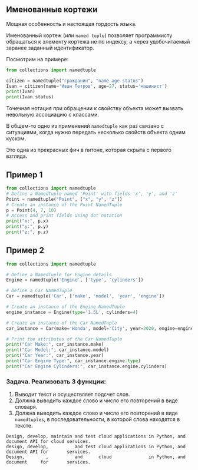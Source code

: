 ## Именованные кортежи

Мощная особенность и настоящая гордость языка.

Именованный кортеж (или `named tuple`) позволяет программисту обращаться к элементу кортежа не по индексу, а через удобочитаемый заранее заданный идентификатор.

Посмотрим на примере:

```python
from collections import namedtuple

citizen = namedtuple("гражданин", "name age status")
Ivan = citizen(name='Иван Петров', age=27, status='машинист')
print(Ivan)
print(Ivan.status)
```

Точечная нотация при обращении к свойству объекта может вызвать невольную ассоциацию с классами. 

В общем-то одно из применений `namedtuple` как раз связано с ситуациями, когда нужно передать несколько свойств объекта одним куском.

Это одна из прекрасных фич в питоне, которая скрыта с первого взгляда.


## Пример 1 

```python
from collections import namedtuple
# Define a NamedTuple named 'Point' with fields 'x', 'y', and 'z'
Point = namedtuple("Point", ["x", "y", "z"])
# Create an instance of the Point NamedTuple
p = Point(4, 7, 10)
# Access and print fields using dot notation
print("x:", p.x)
print("y:", p.y)
print("z:", p.z)
```


## Пример 2 
```python
from collections import namedtuple

# Define a NamedTuple for Engine details
Engine = namedtuple('Engine', ['type', 'cylinders'])

# Define a Car NamedTuple
Car = namedtuple('Car', ['make', 'model', 'year', 'engine'])

# Create an instance of the Engine NamedTuple
engine_instance = Engine(type='1.5L', cylinders=4)

# Create an instance of the Car NamedTuple
car_instance = Car(make='Honda', model='City', year=2020, engine=engine_instance)

# Print the attributes of the Car NamedTuple
print("Car Make:", car_instance.make)
print("Car Model:", car_instance.model)
print("Car Year:", car_instance.year)
print("Car Engine Type:", car_instance.engine.type)
print("Car Engine Cylinders:", car_instance.engine.cylinders)

```


### Задача. Реализовать 3 функции: 

1. Выводит текст и осуществляет подсчет слов. 
2. Должна выводить каждое слово и число его повторений в виде словаря. 
2. Должна выводить каждое слово и число его повторений в виде `namedtuples`, в последовательности, в которой слова находятся в тексте.


```
Design, develop, maintain and test cloud applications in Python, and document API for cloud services.
design, develop,          and test cloud applications in Python, and document API for       services.
Design,        ,          and      cloud              in Python, and document     for       services.
```
